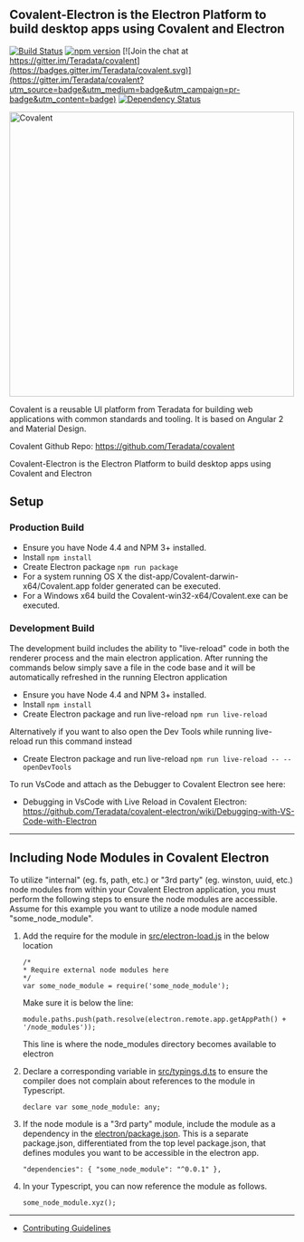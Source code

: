 ## Covalent-Electron is the Electron Platform to build desktop apps using Covalent and Electron

[![Build Status](https://travis-ci.org/Teradata/covalent.svg?branch=develop)](https://travis-ci.org/Teradata/covalent)
[![npm version](https://badge.fury.io/js/%40covalent%2Fcore.svg)](https://badge.fury.io/js/%40covalent%2Fcore)
[![Join the chat at https://gitter.im/Teradata/covalent](https://badges.gitter.im/Teradata/covalent.svg)](https://gitter.im/Teradata/covalent?utm_source=badge&utm_medium=badge&utm_campaign=pr-badge&utm_content=badge)
[![Dependency Status](https://dependencyci.com/github/Teradata/covalent/badge)](https://dependencyci.com/github/Teradata/covalent)

<img alt="Covalent" src="https://cdn.rawgit.com/Teradata/covalent-electron/develop/src/app/assets/icons/covalent-and-electron.svg" width="503">

Covalent is a reusable UI platform from Teradata for building web applications with common standards and tooling. It is based on Angular 2 and Material Design.

Covalent Github Repo: https://github.com/Teradata/covalent

Covalent-Electron is the Electron Platform to build desktop apps using Covalent and Electron
## Setup

### Production Build

* Ensure you have Node 4.4 and NPM 3+ installed.
* Install `npm install`
* Create Electron package `npm run package`
 * For a system running OS X the dist-app/Covalent-darwin-x64/Covalent.app folder generated can be executed. 
 * For a Windows x64 build the Covalent-win32-x64/Covalent.exe can be executed.

### Development Build
The development build includes the ability to "live-reload" code in both the renderer process and the main electron application.
After running the commands below simply save a file in the code base and it will be automatically refreshed in the running Electron application

* Ensure you have Node 4.4 and NPM 3+ installed.
* Install `npm install`
* Create Electron package and run live-reload `npm run live-reload`

Alternatively if you want to also open the Dev Tools while running live-reload run this command instead
* Create Electron package and run live-reload `npm run live-reload -- --openDevTools`

To run VsCode and attach as the Debugger to Covalent Electron see here:
* Debugging in VsCode with Live Reload in Covalent Electron:
  https://github.com/Teradata/covalent-electron/wiki/Debugging-with-VS-Code-with-Electron

---

## Including Node Modules in Covalent Electron
To utilize "internal" (eg. fs, path, etc.) or "3rd party" (eg. winston, uuid, etc.) node modules from within your Covalent Electron application, you must perform the following steps to ensure the node modules are accessible. Assume for this example you want to utilize a node module named "some_node_module".

1. Add the require for the module in [src/electron-load.js](https://github.com/Teradata/covalent-electron/blob/develop/src/electron-load.js) in the below location

    ```
    /*
    * Require external node modules here
    */
    var some_node_module = require('some_node_module');
    ```
    Make sure it is below the line:

    `module.paths.push(path.resolve(electron.remote.app.getAppPath() + '/node_modules'));`

    This line is where the node_modules directory becomes available to electron

2. Declare a corresponding variable in [src/typings.d.ts](https://github.com/Teradata/covalent-electron/blob/develop/src/typings.d.ts) to ensure the compiler does not complain about references to the module in Typescript.

    `declare var some_node_module: any;`

3. If the node module is a "3rd party" module, include the module as a dependency in the [electron/package.json](https://github.com/Teradata/covalent-electron/blob/develop/electron/package.json). This is a separate package.json, differentiated from the top level package.json, that defines modules you want to be accessible in the electron app.

    `"dependencies": { "some_node_module": "^0.0.1" },`


4. In your Typescript, you can now reference the module as follows.

    `some_node_module.xyz();`

---

* [Contributing Guidelines](docs/CONTRIBUTING.md)